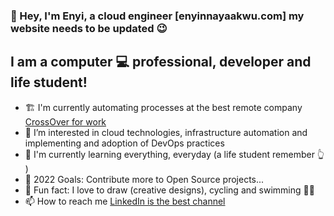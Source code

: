 ### 👋 Hey, I'm Enyi, a cloud engineer [enyinnayaakwu.com] my website needs to be updated 😉

## I am a computer 💻 professional, developer and life student!

- 🏗️ I'm currently automating processes at the best remote company [CrossOver for work](https://www.crossover.com)
- 👀 I’m interested in cloud technologies, infrastructure automation and implementing and adoption of DevOps practices
- 🌱 I'm currently learning everything, everyday (a life student remember 👆 )
- 💞️ 2022 Goals: Contribute more to Open Source projects...
- 📰 Fun fact: I love to draw (creative designs), cycling and swimming 🏊‍♂️
- 📫 How to reach me [LinkedIn is the best channel](https://www.linkedin.com/in/enyiakwu)

<!---
enyiakwu/enyiakwu is a ✨ special ✨ repository because its `README.md` (this file) appears on your GitHub profile.
You can click the Preview link to take a look at your changes.
--->
